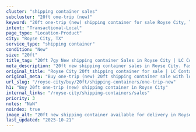 ```yaml
---
cluster: "shipping container sales"
subcluster: "20ft one-trip (new)"
keyword: "20ft one-trip (new) shipping container for sale Royse City, TX"
intent: "Transactional-Local"
page_type: "Location-Product"
city: "Royse City, TX"
service_type: "shipping container"
condition: "New"
size: "20ft"
title_tag: "20ft 7gy New shipping container Sales in Royse City | LC Container"
meta_description: "20ft new shipping container sales in Royse City. Fast delivery, competitive pricing. Serving shipping containers area. Quote ID: T7R. Call (214) 524-4168 for your free quote today."
original_title: "Royse City 20ft shipping container for sale | LC Container"
original_meta: "Buy one-trip (new) 20ft shipping container sale with local delivery in Royse City, TX. LC Container — local Since 2003. Request a fast quote today."
url_slug: "/royse-city/buy/20ft/shipping-containers/one-trip-new"
h1: "Buy 20ft one-trip (new) shipping container in Royse City"
internal_links: "/royse-city/shipping-containers/sales"
priority: 3
notes: "NaN"
noindex: true
image_alt: "20ft new shipping container available for delivery in Royse City"
last_updated: "2025-10-21"
---
```


<!-- TODO: Add unique city/inventory copy, images, and internal links here. -->

